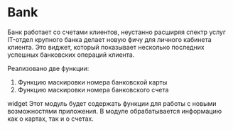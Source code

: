 # Bank
Банк работает со счетами клиентов, неустанно расширяя спектр услуг
IT-отдел крупного банка делает новую фичу для личного кабинета клиента. Это виджет, который показывает несколько последних успешных банковских операций клиента. 

Реализовано две функции:
1. Функцию маскировки номера банковской карты 
2. Функцию маскировки номера банковского счета 

widget
Этот модуль будет содержать функции для работы с новыми возможностями приложения.
В модуле обрабатывается информацию как о картах, так и о счетах.
